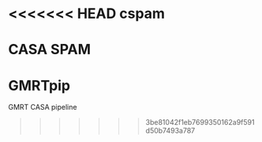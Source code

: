 <<<<<<< HEAD
cspam
=====

CASA SPAM
=======
GMRTpip
=======

GMRT CASA pipeline
>>>>>>> 3be81042f1eb7699350162a9f591d50b7493a787
